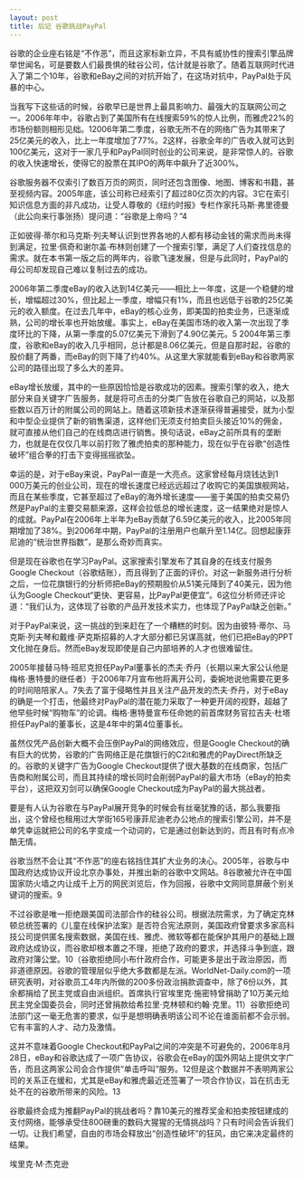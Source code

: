 ```yaml
---
layout: post
title: 后记 谷歌挑战PayPal
---
```

谷歌的企业座右铭是“不作恶”，而且这家标新立异，不具有威协性的搜索引擎品牌举世闻名，可是要数人们最畏惧的硅谷公司，估计就是谷歌了。随着互联网时代进入了第二个10年，谷歌和eBay之间的对抗开始了，在这场对抗中，PayPal处于风暴的中心。

当我写下这些话的时候，谷歌早已是世界上最具影响力、最强大的互联网公司之一。2006年年中，谷歌占到了美国所有在线搜索59%的惊人比例，而雅虎22%的市场份额则相形见绌。12006年第二季度，谷歌无所不在的网络广告为其带来了25亿美元的收入，比上一年度增加了77%。2这样，谷歌全年的广告收入就可达到100亿美元，这对于一家几乎和PayPal同时创业的公司来说，是非常惊人的。谷歌的收入快速增长，使得它的股票在其IPO的两年中飙升了近300%。

谷歌服务器不仅索引了数百万页的网页，同时还包含图像、地图、博客和书籍，甚至视频内容。2005年底，该公司称已经索引了超过80亿页次的内容。3它在索引知识信息方面的非凡成功，让受人尊敬的《纽约时报》专栏作家托马斯·弗里德曼（此公向来行事张扬）提问道：“谷歌是上帝吗？”4

正如彼得·蒂尔和马克斯·列夫琴认识到世界各地的人都有移动金钱的需求而尚未得到满足，拉里·佩奇和谢尔盖·布林则创建了一个搜索引擎，满足了人们查找信息的需求。就在本书第一版之后的两年内，谷歌飞速发展，但是与此同时，PayPal的母公司却发现自己难以复制过去的成功。

2006年第二季度eBay的收入达到14亿美元——相比上一年度，这是一个稳健的增长，增幅超过30%，但比起上一季度，增幅只有1%，而且也远低于谷歌的25亿美元的收入额度。在过去几年中，eBay的核心业务，即美国的拍卖业务，已逐渐成熟，公司的增长率也开始放缓。事实上，eBay在美国市场的收入第一次出现了季度环比的下降，从第一季度的5.07亿美元下滑到了4.90亿美元。5 2004年第三季度，谷歌和eBay的收入几乎相同，总计都是8.06亿美元，但是自那时起，谷歌的股价翻了两番，而eBay的则下降了约40%。从这里大家就能看到eBay和谷歌两家公司的路径出现了多么大的差异。

eBay增长放缓，其中的一些原因恰恰是谷歌成功的因素。搜索引擎的收入，绝大部分来自关键字广告服务，就是将可点击的分类广告放在谷歌自己的网站，以及那些数以百万计的附属公司的网站上。随着这项新技术逐渐获得普遍接受，就为小型和中型企业提供了新的销售渠道，这样他们无须支付拍卖巨头接近10%的佣金，就可直接从他们自己的在线商店进行销售。换句话说，eBay之前所具有的垄断力，也就是在仅仅几年以前打败了雅虎拍卖的那种能力，现在似乎在谷歌“创造性破坏”组合拳的打击下变得摇摇欲坠。

幸运的是，对于eBay来说，PayPal一直是一大亮点。这家曾经每月烧钱达到1 000万美元的创业公司，现在的增长速度已经远远超过了收购它的美国旗舰网站，而且在某些季度，它甚至超过了eBay的海外增长速度——鉴于美国的拍卖交易仍然是PayPal的主要交易额来源，这样会拉低总的增长速度，这一结果绝对是惊人的成就。PayPal在2006年上半年为eBay贡献了6.59亿美元的收入，比2005年同期增加了38%。到2006年中期，PayPal的注册用户也飙升至1.14亿。回想起康菲尼迪的“统治世界指数”，是那么奇妙而真实。

但是现在谷歌也在学习PayPal。这家搜索引擎发布了其自身的在线支付服务Google Checkout（谷歌结账），而且得到了正面的评价。对这一新服务进行分析之后，一位花旗银行的分析师把eBay的预期股价从51美元降到了40美元，因为他认为Google Checkout“更快、更容易，比PayPal更便宜”。6这位分析师还评论道：“我们认为，这体现了谷歌的产品开发技术实力，也体现了PayPal缺乏创新。”

对于PayPal来说，这一挑战的到来赶在了一个糟糕的时刻。因为由彼特·蒂尔、马克斯·列夫琴和戴维·萨克斯招募的人才大部分都已另谋高就，他们已把eBay的PPT文化抛在身后。然而eBay发现即使是自己内部培养的人才也很难留住。

2005年接替马特·班尼克担任PayPal董事长的杰夫·乔丹（长期以来大家公认他是梅格·惠特曼的继任者）于2006年7月宣布他将离开公司，委婉地说他需要花更多的时间陪陪家人。7失去了富于侵略性并且关注产品开发的杰夫·乔丹，对于eBay的确是一个打击，他最终对PayPal的潜在能力采取了一种更开阔的视野，超越了他早些时候“购物车”的论调。梅格·惠特曼宣布任命她的前首席财务官拉吉夫·杜塔担任PayPal的董事长，这是4年中的第4位董事长。

虽然仅凭产品创新大概不会压倒PayPal的网络效应，但是Google Checkout的确有巨大的优势，谷歌的广告网络正是花旗银行的C2it和雅虎的PayDirect所缺乏的。谷歌的关键字广告为Google Checkout提供了很大基数的在线商家，包括广告商和附属公司，而且其持续的增长同时会削弱PayPal的最大市场（eBay的拍卖平台），这把双刃剑可以确保Google Checkout成为PayPal的最大挑战者。

要是有人认为谷歌在与PayPal展开竞争的时候会有丝毫犹豫的话，那么我要指出，这个曾经也租用过大学街165号康菲尼迪老办公地点的搜索引擎公司，并不是单凭幸运就把公司的名字变成一个动词的，它是通过创新达到的，而且有时有点冷酷无情。

谷歌当然不会让其“不作恶”的座右铭挡住其扩大业务的决心。2005年，谷歌与中国政府达成协议开设北京办事处，并推出新的谷歌中文网站。8谷歌被允许在中国国家防火墙之内让成千上万的网民浏览后，作为回报，谷歌中文网同意屏蔽个别关键词的搜索。9

不过谷歌是唯一拒绝跟美国司法部合作的硅谷公司。根据法院需求，为了确定克林顿总统签署的《儿童在线保护法案》是否符合宪法原则，美国政府曾要求多家高科技公司提供匿名搜索数据，美国在线、雅虎、微软等都在能保护其用户的基础上跟政府达成协议，而谷歌却根本置之不理，拒绝了政府的要求，并选择斗争到底，跟政府对簿公堂。10（谷歌拒绝同小布什政府合作，可能更多是出于政治原因，而非道德原因。谷歌的管理层似乎绝大多数都是左派。WorldNet-Daily.com的一项研究表明，对谷歌员工4年内所做的200多份政治捐款调查中，除了6份以外，其余都捐给了民主党或自由派组织。首席执行官埃里克·施密特曾捐助了10万美元给民主党全国委员会，同时还曾捐款给希拉里·克林顿和约翰·克里。11）谷歌拒绝司法部门这一毫无危害的要求，似乎是想明确表明该公司不论在谁面前都不会示弱。它有丰富的人才、动力及激情。

这并不意味着Google Checkout和PayPal之间的冲突是不可避免的，2006年8月28日，eBay和谷歌达成了一项广告协议，谷歌会在eBay的国外网站上提供文字广告，而且这两家公司会合作提供“单击呼叫”服务。12但是这个数据并不表明两家公司的关系正在缓和，尤其是eBay和雅虎最近还签署了一项合作协议，旨在抗击无处不在的谷歌所带来的风险。13

谷歌最终会成为推翻PayPal的挑战者吗？靠10美元的推荐奖金和拍卖按钮建成的支付网络，能够承受住800磅重的数码大猩猩的无情挑战吗？只有时间会告诉我们一切。让我们希望，自由的市场会释放出“创造性破坏”的狂风，由它来决定最终的结果。

埃里克·M·杰克逊

